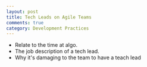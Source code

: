 ```yaml
---
layout: post
title: Tech Leads on Agile Teams 
comments: true
category: Development Practices
---
```

* Relate to the time at algo. 
* The job description of a tech lead.
* Why it's damaging to the team to have a teach lead
 
